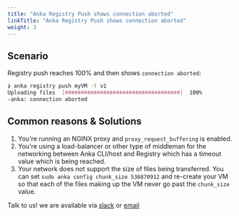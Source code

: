```yaml
---
title: "Anka Registry Push shows connection aborted"
linkTitle: "Anka Registry Push shows connection aborted"
weight: 3
---
```


## Scenario

Registry push reaches 100% and then shows `connection aborted`:

```bash
❯ anka registry push myVM -t v1
Uploading files  [####################################]  100%
-anka: connection aborted
```

## Common reasons & Solutions

1. You're running an NGINX proxy and `proxy_request_buffering` is enabled.
2. You're using a load-balancer or other type of middleman for the networking between Anka CLI/host and Registry which has a timeout value which is being reached.
3. Your network does not support the size of files being transferred. You can set `sudo anka config chunk_size 536870912` and re-create your VM so that each of the files making up the VM never go past the `chunk_size` value.

Talk to us! we are available via [slack](https://slack.veertu.com/) or [email](mailto:support@veertu.com)

